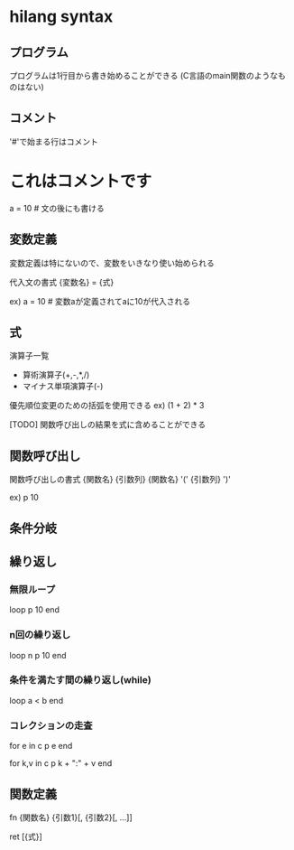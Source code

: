 # hilang syntax


## プログラム

プログラムは1行目から書き始めることができる
(C言語のmain関数のようなものはない)


## コメント

'#'で始まる行はコメント

# これはコメントです
a = 10 # 文の後にも書ける


## 変数定義

変数定義は特にないので、変数をいきなり使い始められる

代入文の書式
{変数名} = {式}

ex) a = 10  # 変数aが定義されてaに10が代入される


## 式

演算子一覧
- 算術演算子(+,-,*,/)
- マイナス単項演算子(-)

優先順位変更のための括弧を使用できる
ex) (1 + 2) * 3

[TODO] 関数呼び出しの結果を式に含めることができる


## 関数呼び出し

関数呼び出しの書式
{関数名} {引数列}
{関数名} '(' {引数列} ')'

ex) p 10


## 条件分岐



## 繰り返し

### 無限ループ
loop
  p 10
end

### n回の繰り返し
loop n
  p 10
end

### 条件を満たす間の繰り返し(while)
loop a < b
end

### コレクションの走査
for e in c
  p e
end

for k,v in c
  p k + ":" + v
end


## 関数定義

fn {関数名} {引数1}[, {引数2}[, ...]]

ret [{式}]


